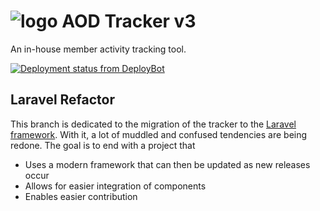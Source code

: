 # ![logo](http://aodwebhost.site.nfoservers.com/tracker/assets/images/icons/small/tracker.png) AOD Tracker v3
An in-house member activity tracking tool.

[![Deployment status from DeployBot](https://aod.deploybot.com/badge/77558060042150/58594.svg)](http://deploybot.com)

## Laravel Refactor

This branch is dedicated to the migration of the tracker to the [Laravel framework](https://laravel.com/). With it, a lot of muddled and confused tendencies are being redone. The goal is to end with a project that
* Uses a modern framework that can then be updated as new releases occur
* Allows for easier integration of components
* Enables easier contribution


